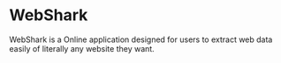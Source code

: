 # WebShark

WebShark is a Online application designed for users to extract web data easily of literally any website they want.
